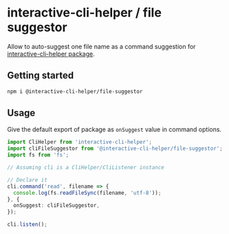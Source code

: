 # interactive-cli-helper / file suggestor

Allow to auto-suggest one file name as a command suggestion for [interactive-cli-helper package](https://www.npmjs.com/package/interactive-cli-helper).

## Getting started

```bash
npm i @interactive-cli-helper/file-suggestor
```

## Usage

Give the default export of package as `onSuggest` value in command options.

```ts
import CliHelper from 'interactive-cli-helper';
import cliFileSuggestor from '@interactive-cli-helper/file-suggestor';
import fs from 'fs';

// Assuming cli is a CliHelper/CliListener instance

// Declare it
cli.command('read', filename => {
  console.log(fs.readFileSync(filename, 'utf-8'));
}, {
  onSuggest: cliFileSuggestor,
});

cli.listen();
```
